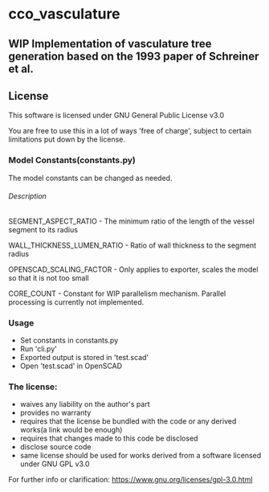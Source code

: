 # cco_vasculature

## WIP Implementation of vasculature tree generation based on the 1993 paper of Schreiner et al.

## License

This software is licensed under GNU General Public License v3.0

You are free to use this in a lot of ways 'free of charge', subject to certain limitations put down by the license.

### Model Constants(constants.py)
The model constants can be changed as needed.  
###### Description

SEGMENT\_ASPECT\_RATIO - The minimum ratio of the length of the vessel segment to its radius

WALL\_THICKNESS\_LUMEN\_RATIO - Ratio of wall thickness to the segment radius

OPENSCAD\_SCALING\_FACTOR - Only applies to exporter, scales the model so that it is not too small

CORE\_COUNT - Constant for WIP parallelism mechanism. Parallel processing is currently not implemented.


### Usage
- Set constants in constants.py
- Run 'cli.py'
- Exported output is stored in 'test.scad'
- Open 'test.scad' in OpenSCAD


### The license:
- waives any liability on the author's part
- provides no warranty
- requires that the license be bundled with the code or any derived works(a link would be enough)
- requires that changes made to this code be disclosed
- disclose source code
- same license should be used for works derived from a software licensed under GNU GPL v3.0

For further info or clarification: https://www.gnu.org/licenses/gpl-3.0.html

